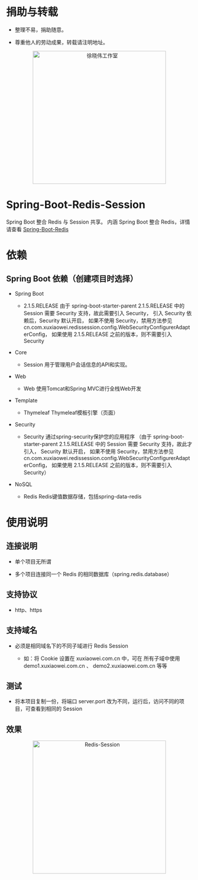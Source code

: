 # 捐助与转载

- 整理不易，捐助随意。

- 尊重他人的劳动成果，转载请注明地址。

<p align=center>
  <a href="https://xuxiaowei.com.cn">
    <img src="https://cdn2.xuxiaowei.com.cn/img/QRCode.png/xuxiaowei.com.cn" alt="徐晓伟工作室" width="360">
  </a>
</p>


# Spring-Boot-Redis-Session
Spring Boot 整合 Redis 与 Session 共享。
内涵 Spring Boot 整合 Redis，详情请查看 [Spring-Boot-Redis](https://github.com/XXWXHK/Spring-Boot-Redis)

# 依赖

## Spring Boot 依赖（创建项目时选择）

- Spring Boot
    - 2.1.5.RELEASE         由于 spring-boot-starter-parent 2.1.5.RELEASE 中的 Session 需要 Security 支持，故此需要引入 Security，
                            引入 Security 依赖后，Security 默认开启，
                            如果不使用 Security，禁用方法参见 cn.com.xuxiaowei.redissession.config.WebSecurityConfigurerAdapterConfig，
                            如果使用 2.1.5.RELEASE 之前的版本，则不需要引入 Security
- Core
    - Session               用于管理用户会话信息的API和实现。
    
- Web
    - Web                   使用Tomcat和Spring MVC进行全栈Web开发
    
- Template
	- Thymeleaf             Thymeleaf模板引擎（页面）
    
- Security
    - Security              通过spring-security保护您的应用程序
                            （由于 spring-boot-starter-parent 2.1.5.RELEASE 中的 Session 需要 Security 支持，故此才引入，
                            Security 默认开启，
                            如果不使用 Security，禁用方法参见 cn.com.xuxiaowei.redissession.config.WebSecurityConfigurerAdapterConfig，
                            如果使用 2.1.5.RELEASE 之前的版本，则不需要引入 Security）
    
- NoSQL
    - Redis                 Redis键值数据存储，包括spring-data-redis
    
# 使用说明

## 连接说明

- 单个项目无所谓

- 多个项目连接同一个 Redis 的相同数据库（spring.redis.database）

## 支持协议

- http、https

## 支持域名

- 必须是相同域名下的不同子域进行 Redis Session

    - 如：将 Cookie 设置在 xuxiaowei.com.cn 中，可在 所有子域中使用 demo1.xuxiaowei.com.cn 、 demo2.xuxiaowei.com.cn 等等

## 测试

- 将本项目复制一份，将端口 server.port 改为不同，运行后，访问不同的项目，可查看到相同的 Session

## 效果

<p align=center>
    <img src="https://cdn2.xuxiaowei.com.cn/img/Redis-Session.png/xuxiaowei.com.cn" alt="Redis-Session" width="360">
</p>

